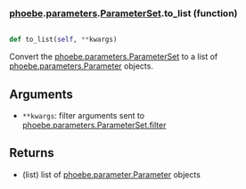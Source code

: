 ### [phoebe](phoebe.md).[parameters](phoebe.parameters.md).[ParameterSet](phoebe.parameters.ParameterSet.md).to_list (function)


```py

def to_list(self, **kwargs)

```



Convert the [phoebe.parameters.ParameterSet](phoebe.parameters.ParameterSet.md) to a list of
[phoebe.parameters.Parameter](phoebe.parameters.Parameter.md) objects.

Arguments
---------
* `**kwargs`: filter arguments sent to
    [phoebe.parameters.ParameterSet.filter](phoebe.parameters.ParameterSet.filter.md)

Returns
--------
* (list) list of [phoebe.parameter.Parameter](phoebe.parameter.Parameter.md) objects

